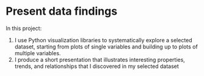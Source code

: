 # Present data findings
In this project:
1. I use Python visualization libraries to systematically explore a selected dataset, starting from plots of single variables and building up to plots of multiple variables. 
2. I produce a short presentation that illustrates interesting properties, trends, and relationships that I discovered in my selected dataset
